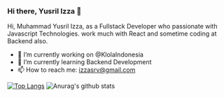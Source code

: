 ### Hi there, Yusril Izza 👋

Hi, Muhammad Yusril Izza, as a Fullstack Developer who passionate with Javascript Technologies. 
work much with React and sometime coding at Backend also.

- 🔭 I’m currently working on @KlolaIndonesia
- 🌱 I’m currently learning Backend Development
- 📫 How to reach me: izzasrv@gmail.com


[![Top Langs](https://github-readme-stats.vercel.app/api/top-langs/?username=zaulsr&theme=dark&layout=compact)](https://github.com/zaulsr)
![Anurag's github stats](https://github-readme-stats.vercel.app/api?username=zaulsr&show_icons=true&theme=dark)
